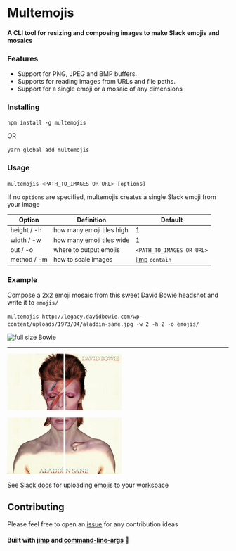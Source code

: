 # Multemojis

#### A CLI tool for resizing and composing images to make Slack emojis and mosaics

### Features

- Support for  PNG, JPEG and BMP buffers. 
- Supports for reading images from URLs and file paths.
- Support for a single emoji or a mosaic of any dimensions

### Installing

`npm install -g multemojis`

OR

`yarn global add multemojis`

### Usage

`multemojis <PATH_TO_IMAGES OR URL> [options]`

If no `options` are specified, multemojis creates a single Slack emoji from your image

Option | Definition | Default
--- | --- | ---
height / -h |  how many emoji tiles high  | 1
width / -w |  how many emoji tiles wide  | 1
out / -o |  where to output emojis  | `<PATH_TO_IMAGES OR URL>`
| method / -m | how to scale images | [jimp](https://www.npmjs.com/package/jimp) `contain`

### Example

Compose a 2x2 emoji mosaic from this sweet David Bowie headshot and write it to `emojis/`

`multemojis http://legacy.davidbowie.com/wp-content/uploads/1973/04/aladdin-sane.jpg -w 2 -h 2 -o emojis/`

![full size Bowie](http://legacy.davidbowie.com/wp-content/uploads/1973/04/aladdin-sane.jpg)
_______

![Bowie0](emojis/0.jpeg)
![Bowie1](emojis/1.jpeg)

![Bowie2](emojis/2.jpeg)
![Bowie3](emojis/3.jpeg)

See [Slack docs](https://get.slack.help/hc/en-us/articles/206870177-Create-custom-emoji) for uploading emojis to your workspace

## Contributing

Please feel free to open an [issue](https://github.com/AriLFrankel/multemojis/issues) for any contribution ideas

#### Built with [jimp](https://www.npmjs.com/package/jimp) and [command-line-args](https://www.npmjs.com/package/command-line-args) :pray:
